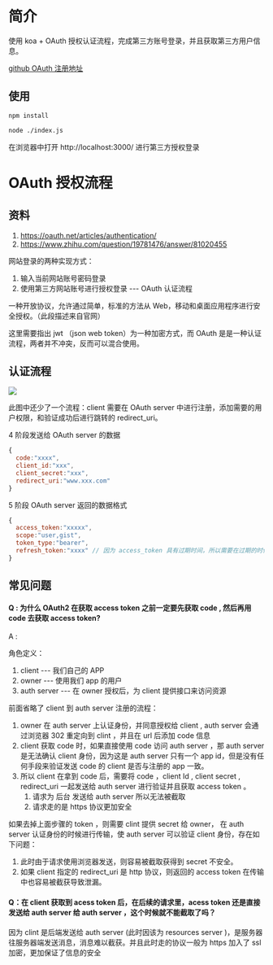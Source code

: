 # 简介

使用 koa + OAuth 授权认证流程，完成第三方账号登录，并且获取第三方用户信息。

[github OAuth 注册地址](https://github.com/settings/applications/new)

## 使用

```sh
npm install

node ./index.js
```

在浏览器中打开 http://localhost:3000/ 进行第三方授权登录

# OAuth 授权流程

## 资料

1. https://oauth.net/articles/authentication/
2. https://www.zhihu.com/question/19781476/answer/81020455

网站登录的两种实现方式：

1. 输入当前网站账号密码登录
2. 使用第三方网站账号进行授权登录 --- OAuth 认证流程

一种开放协议，允许通过简单，标准的方法从 Web，移动和桌面应用程序进行安全授权。（此段描述来自官网）

这里需要指出 jwt （json web token）为一种加密方式，而 OAuth 是是一种认证流程，两者并不冲突，反而可以混合使用。

## 认证流程

![](https://pic1.zhimg.com/80/v2-9a5eb207b71c891f9e1318413a457755_720w.jpg?source=1940ef5c)

此图中还少了一个流程：client 需要在 OAuth server 中进行注册，添加需要的用户权限，和验证成功后进行跳转的 redirect_uri。

4 阶段发送给 OAuth server 的数据

```js
{
  code:"xxxx",
  client_id:"xxx",
  client_secret:"xxx",
  redirect_uri:"www.xxx.com"
}
```

5 阶段 OAuth server 返回的数据格式

```js
{
  access_token:"xxxxx",
  scope:"user,gist",
  token_type:"bearer",
  refresh_token:"xxxx" // 因为 access_token 具有过期时间，所以需要在过期的时候通过 refresh_token 再次获取
}
```

## 常见问题

#### Q : 为什么 OAuth2 在获取 access token 之前一定要先获取 code , 然后再用 code 去获取 access token?

A :

角色定义：

1. client --- 我们自己的 APP
2. owner --- 使用我们 app 的用户
3. auth server --- 在 owner 授权后，为 client 提供接口来访问资源

前面省略了 client 到 auth server 注册的流程：

1. owner 在 auth server 上认证身份，并同意授权给 client , auth server 会通过浏览器 302 重定向到 clint ，并且在 url 后添加 code 信息
2. client 获取 code 时，如果直接使用 code 访问 auth server ，那 auth server 是无法确认 client 身份，因为这是 auth server 只有一个 app id，但是没有任何手段来验证发送 code 的 client 是否与注册的 app 一致。
3. 所以 client 在拿到 code 后，需要将 code ，client Id , client secret , redirect_uri 一起发送给 auth server 进行验证并且获取 access token 。
   1. 请求为 后台 发送给 auth server 所以无法被截取
   2. 请求走的是 https 协议更加安全

如果去掉上面步骤的 token ，则需要 clint 提供 secret 给 owner， 在 auth server 认证身份的时候进行传输，使 auth server 可以验证 client 身份，存在如下问题：

1. 此时由于请求使用浏览器发送，则容易被截取获得到 secret 不安全。
2. 如果 client 指定的 redirect_uri 是 http 协议，则返回的 access token 在传输中也容易被截获导致泄漏。

#### Q：在 client 获取到 acess token 后，在后续的请求里，acess token 还是直接发送给 auth server 给 auth server ，这个时候就不能截取了吗？

因为 clint 是后端发送给 auth server (此时因该为 resources server )，是服务器往服务器端发送消息，消息难以截获。并且此时走的协议一般为 https 加入了 ssl 加密，更加保证了信息的安全
